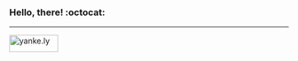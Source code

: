 ### Hello, there! :octocat:

---

<a href="https://yanl.cc"><img src="http://yanl.cc/images/mutong.png" width="88" height="31" alt="yanke.ly"></a>
